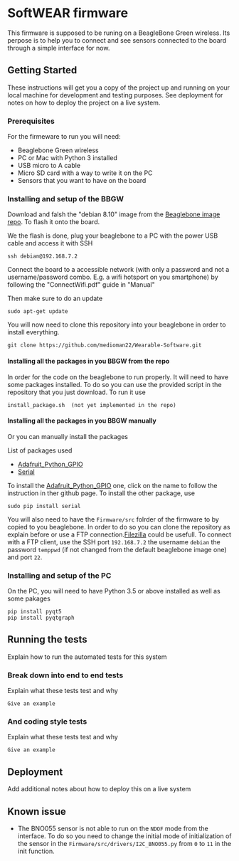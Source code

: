 # SoftWEAR firmware

This firmware is supposed to be runing on a BeagleBone Green wireless. Its perpose is to help you to connect and see sensors connected to the board through a simple interface for now.

## Getting Started

These instructions will get you a copy of the project up and running on your local machine for development and testing purposes. See deployment for notes on how to deploy the project on a live system.

### Prerequisites

For the firmeware to run you will need:
* Beaglebone Green wireless
* PC or Mac with Python 3 installed
* USB micro to A cable
* Micro SD card with a way to write it on the PC
* Sensors that you want to have on the board

### Installing and setup of the BBGW

Download and falsh the "debian 8.10" image from the [Beaglebone image repo](https://beagleboard.org/latest-images). To flash it onto the board.

We the flash is done, plug your beaglebone to a PC with the power USB cable and access it with SSH 
```
ssh debian@192.168.7.2
```

Connect the board to a accessible network (with only a password and not a username/password combo. E.g. a wifi hotsport on you smartphone) by following the "ConnectWifi.pdf" guide in "Manual"

Then make sure to do an update
```
sudo apt-get update
```

You will now need to clone this repository into your beaglebone in order to install everything.
```
git clone https://github.com/medioman22/Wearable-Software.git
```

#### Installing all the packages in you BBGW from the repo

In order for the code on the beaglebone to run properly. It will need to have some packages installed.
To do so you can use the provided script in the repository that you just download.
To run it use

```
install_package.sh  (not yet implemented in the repo)
```

#### Installing all the packages in you BBGW manually

Or you can manually install the packages

List of packages used
* [Adafruit_Python_GPIO](https://github.com/adafruit/Adafruit_Python_GPIO)
* [Serial](https://pypi.org/project/serial/)

To install the [Adafruit_Python_GPIO](https://github.com/adafruit/Adafruit_Python_GPIO) one, click on the name to follow the instruction in ther github page.
To install the other package, use

```
sudo pip install serial
```

You will also need to have the `Firmware/src` folrder of the firmware to by copied to you beaglebone. 
In order to do so you can clone the repository as explain before or use a FTP connection.[Filezilla](https://filezilla-project.org/) could be usefull.
To connect with a FTP client, use the SSH port `192.168.7.2` the username `debian` the password `temppwd` (if not changed from the default beaglebone image one) and port `22`.

### Installing and setup of the PC

On the PC, you will need to have Python 3.5 or above installed as well as some pakages

```
pip install pyqt5
pip install pyqtgraph
```


## Running the tests

Explain how to run the automated tests for this system

### Break down into end to end tests

Explain what these tests test and why

```
Give an example
```

### And coding style tests

Explain what these tests test and why

```
Give an example
```

## Deployment

Add additional notes about how to deploy this on a live system

## Known issue

* The BNO055 sensor is not able to run on the `NDOF` mode from the interface. To do so you need to change the initial mode of initialization of the sensor in the `Firmware/src/drivers/I2C_BNO055.py` from `0` to `11` in the init function.
